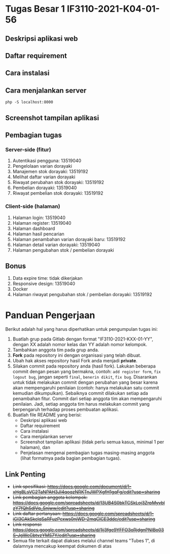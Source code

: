 # Tugas Besar 1 IF3110-2021-K04-01-56

## Deskripsi aplikasi web

## Daftar requirement

## Cara instalasi


## Cara menjalankan server
`php -S localhost:8000`
## Screenshot tampilan aplikasi

## Pembagian tugas
### Server-side (fitur)
1. Autentikasi pengguna: 13519040
2. Pengelolaan varian dorayaki
3. Manajemen stok dorayaki: 13519192
4. Melihat daftar varian dorayaki
5. Riwayat perubahan stok dorayaki: 13519192
6. Pembelian dorayaki: 13519040
7. Riwayat pembelian stok dorayaki: 13519192
### Client-side (halaman)
1. Halaman login: 13519040
2. Halaman register: 13519040
3. Halaman dashboard
4. Halaman hasil pencarian
5. Halaman penambahan varian dorayaki baru: 13519192
6. Halaman detail varian dorayaki: 13519040
7. Halaman pengubahan stok / pembelian dorayaki

## Bonus
1. Data expire time: tidak dikerjakan
2. Responsive design: 13519040
3. Docker
4. Halaman riwayat pengubahan stok / pembelian dorayaki: 13519192

# Panduan Pengerjaan
Berikut adalah hal yang harus diperhatikan untuk pengumpulan tugas ini:
1. Buatlah grup pada Gitlab dengan format "IF3110-2021-KXX-01-YY", dengan XX adalah nomor kelas dan YY adalah nomor kelompok.
2. Tambahkan anggota tim pada grup anda.
3. **Fork** pada repository ini dengan organisasi yang telah dibuat.
4. Ubah hak akses repository hasil Fork anda menjadi **private**.
5. Silakan commit pada repository anda (hasil fork). Lakukan beberapa commit dengan pesan yang bermakna, contoh: `add register form`, `fix logout bug`, jangan seperti `final`, `benerin dikit`, `fix bug`. Disarankan untuk tidak melakukan commit dengan perubahan yang besar karena akan mempengaruhi penilaian (contoh: hanya melakukan satu commit kemudian dikumpulkan). Sebaiknya commit dilakukan setiap ada penambahan fitur. Commit dari setiap anggota tim akan mempengaruhi penilaian. Jadi, setiap anggota tim harus melakukan commit yang berpengaruh terhadap proses pembuatan aplikasi.
6. Buatlah file README yang berisi:
    * Deskripsi aplikasi web
    * Daftar requirement
    * Cara instalasi
    * Cara menjalankan server
    * Screenshot tampilan aplikasi (tidak perlu semua kasus, minimal 1 per halaman), dan 
    * Penjelasan mengenai pembagian tugas masing-masing anggota (lihat formatnya pada bagian pembagian tugas).


## Link Penting
* ~~Link spesifikasi: https://docs.google.com/document/d/1-xHgBLsVC2TaNPAH3JI4qoqzNRKTnJWPXgfH1gqFg/edit?usp=sharing~~
* ~~Link pembagian anggota kelompok: https://docs.google.com/spreadsheets/d/13UB4S0bkTCSkLoj3ZrpMyvblzY7fQhSdlVq_Snjww/edit?usp=sharing~~
* ~~Link daftar pertanyaan: https://docs.google.com/spreadsheets/d/1-iGI3CAkSkelqSaRFuzPcxws0njWD-2mqCICE3ddc/edit?usp=sharing~~
* ~~Link responsi: https://docs.google.com/spreadsheets/d/1ij3fge9YFFO3oRjdgnPNIBo03S-JgWcGbtvzYMS7Y/edit?usp=sharing~~
* Semua file terkait dapat diakses melalui channel teams "Tubes 1", di dalamnya mencakup keempat dokumen di atas
